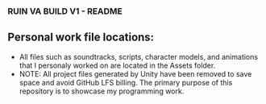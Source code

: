 ### RUIN VA BUILD V1 - README
## Personal work file locations:
* All files such as soundtracks, scripts, character models, and animations that I personaly worked on are located in the Assets folder.
* NOTE: All project files generated by Unity have been removed to save space and avoid GitHub LFS billing. The primary purpose of this repository is to showcase my programming work.
